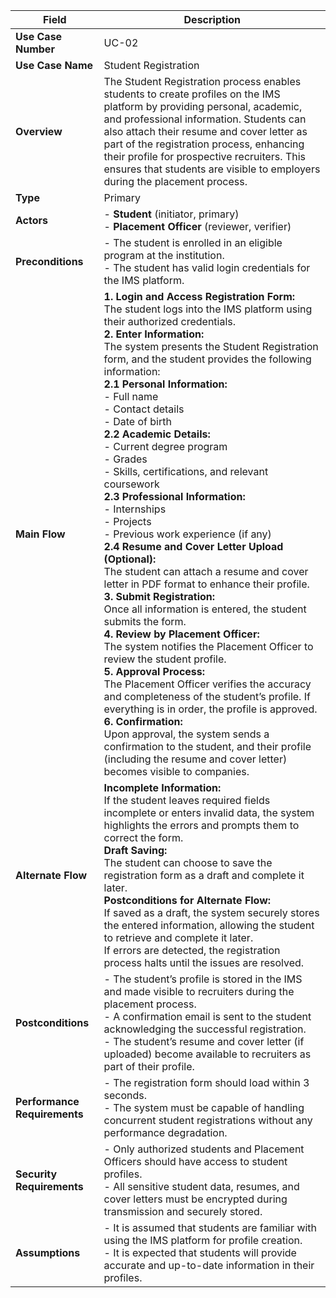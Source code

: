 | **Field**                | **Description**                                                                                                                                                           |
|--------------------------|---------------------------------------------------------------------------------------------------------------------------------------------------------------------------|
| **Use Case Number**       | UC-02                                                                                                                                                                    |
| **Use Case Name**         | Student Registration                                                                                                                                                     |
| **Overview**              | The Student Registration process enables students to create profiles on the IMS platform by providing personal, academic, and professional information. Students can also attach their resume and cover letter as part of the registration process, enhancing their profile for prospective recruiters. This ensures that students are visible to employers during the placement process. |
| **Type**                  | Primary                                                                                                                                                                  |
| **Actors**                | - **Student** (initiator, primary)<br>- **Placement Officer** (reviewer, verifier)                                                                                       |
| **Preconditions**         | - The student is enrolled in an eligible program at the institution.<br>- The student has valid login credentials for the IMS platform.                                    |
| **Main Flow**             | **1. Login and Access Registration Form:**<br> The student logs into the IMS platform using their authorized credentials.<br> **2. Enter Information:**<br> The system presents the Student Registration form, and the student provides the following information:<br> **2.1 Personal Information:**<br> - Full name<br> - Contact details<br> - Date of birth<br> **2.2 Academic Details:**<br> - Current degree program<br> - Grades<br> - Skills, certifications, and relevant coursework<br> **2.3 Professional Information:**<br> - Internships<br> - Projects<br> - Previous work experience (if any)<br> **2.4 Resume and Cover Letter Upload (Optional):**<br> The student can attach a resume and cover letter in PDF format to enhance their profile.<br> **3. Submit Registration:**<br> Once all information is entered, the student submits the form.<br> **4. Review by Placement Officer:**<br> The system notifies the Placement Officer to review the student profile.<br> **5. Approval Process:**<br> The Placement Officer verifies the accuracy and completeness of the student’s profile. If everything is in order, the profile is approved.<br> **6. Confirmation:**<br> Upon approval, the system sends a confirmation to the student, and their profile (including the resume and cover letter) becomes visible to companies. |
| **Alternate Flow**        | **Incomplete Information:**<br> If the student leaves required fields incomplete or enters invalid data, the system highlights the errors and prompts them to correct the form.<br> **Draft Saving:**<br> The student can choose to save the registration form as a draft and complete it later.<br> **Postconditions for Alternate Flow:**<br> If saved as a draft, the system securely stores the entered information, allowing the student to retrieve and complete it later.<br> If errors are detected, the registration process halts until the issues are resolved.|
| **Postconditions**        | - The student’s profile is stored in the IMS and made visible to recruiters during the placement process.<br> - A confirmation email is sent to the student acknowledging the successful registration.<br> - The student’s resume and cover letter (if uploaded) become available to recruiters as part of their profile. |
| **Performance Requirements** | - The registration form should load within 3 seconds.<br> - The system must be capable of handling concurrent student registrations without any performance degradation. |
| **Security Requirements** | - Only authorized students and Placement Officers should have access to student profiles.<br> - All sensitive student data, resumes, and cover letters must be encrypted during transmission and securely stored. |
| **Assumptions**           | - It is assumed that students are familiar with using the IMS platform for profile creation.<br> - It is expected that students will provide accurate and up-to-date information in their profiles. |
